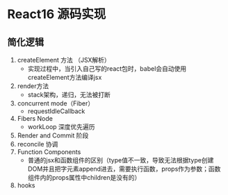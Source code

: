 # React16 源码实现

## 简化逻辑

1. createElement 方法  （JSX解析）
   - 实现过程中，当引入自己写的react包时，babel会自动使用createElement方法编译jsx
2. render方法
   - stack架构，递归，无法被打断
3. concurrent mode（Fiber）
   - requestIdleCallback
4. Fibers Node
   - workLoop 深度优先遍历
5. Render and Commit 阶段
6. reconcile 协调
7. Function Components
   - 普通的jsx和函数组件的区别（type值不一致，导致无法根据type创建DOM并且把字元素append进去，需要执行函数，props作为参数；函数组件内的props属性中children是没有的）
8. hooks
